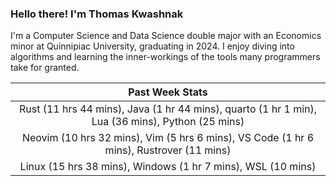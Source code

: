 
### Hello there! I'm Thomas Kwashnak

I'm a Computer Science and Data Science double major with an Economics
minor at Quinnipiac University, graduating in 2024.
I enjoy diving into algorithms and learning the inner-workings of the tools
many programmers take for granted.

| Past Week Stats |
| :---: |
| Rust (11 hrs 44 mins), Java (1 hr 44 mins), quarto (1 hr 1 min), Lua (36 mins), Python (25 mins) |
| Neovim (10 hrs 32 mins), Vim (5 hrs 6 mins), VS Code (1 hr 6 mins), Rustrover (11 mins) |
| Linux (15 hrs 38 mins), Windows (1 hr 7 mins), WSL (10 mins) |

